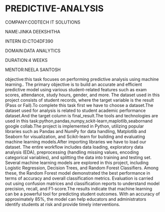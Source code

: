 # PREDICTIVE-ANALYSIS

COMPANY:CODTECH IT SOLUTIONS

NAME:JINKA DEEKSHITHA

INTERN ID:CTO4DF390

DOMAIN:DATA ANALYTICS

DURATION:4 WEEKS

MENTOR:NEELA SANTOSH

objective:this task focuses on performing predictive analysis using machine learning.. The primary objective is to build an accurate and efficient predictive model using various student-related features such as exam scores, attendance, study hours, gender, and more. The dataset used in this project consists of student records, where the target variable is the result (Pass or Fail).To complete this task first we have to choose a dataset.The dataset used for analysis is related to student academic performance dataset.And the target column is final_result.The tools and technologies are used in this task:python,pandas,numpy,sckit-learn,maplotlib,seabornand google collab.The project is implemented in Python, utilizing popular libraries such as Pandas and NumPy for data handling, Matplotlib and Seaborn for visualization, and Scikit-learn for building and evaluating machine learning models.After importing libraries we have to load our dataset. The entire workflow includes data loading, exploratory data analysis (EDA), preprocessing (handling missing values, encoding categorical variables), and splitting the data into training and testing set. Several machine learning models are explored in this project, including Logistic Regression, Decision Trees, and Random Forest Classifiers. Among these, the Random Forest model demonstrated the best performance in terms of accuracy and overall classification metrics. Evaluation is carried out using confusion matrices and classification reports to understand model precision, recall, and F1-score.The results indicate that machine learning can be a powerful tool for predicting student outcomes. With an accuracy of approximately 85%, the model can help educators and administrators identify students at risk and provide timely interventions. 








